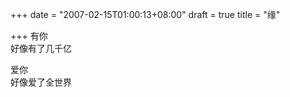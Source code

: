 +++
date = "2007-02-15T01:00:13+08:00"
draft = true
title = "缘"

+++
有你  
好像有了几千亿  
  
爱你  
好像爱了全世界  